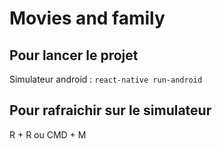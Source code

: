 # Movies and family

## Pour lancer le projet 
Simulateur android : ``react-native run-android``

## Pour rafraichir sur le simulateur 
R + R ou CMD + M